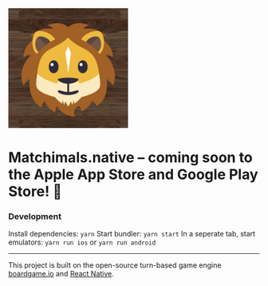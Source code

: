 <img src="./assets/app-icons/Icon-App-1024x1024.png" alt="Matchimals logo" width="240" />

# Matchimals.native – coming soon to the Apple App Store and Google Play Store! 📲

### Development

Install dependencies: `yarn`
Start bundler: `yarn start`
In a seperate tab, start emulators: `yarn run ios` or `yarn run android`

---

This project is built on the open-source turn-based game engine [boardgame.io](https://github.com/nicolodavis/boardgame.io) and [React Native](https://facebook.github.io/react-native/).
